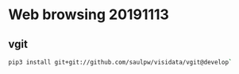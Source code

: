 
# Web browsing 20191113 

## vgit

``` bash
pip3 install git+git://github.com/saulpw/visidata/vgit@develop`
``` 


